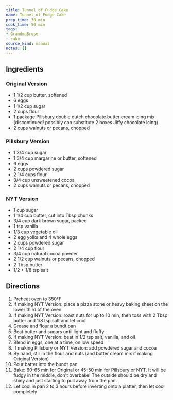 ```yaml
---
title: Tunnel of Fudge Cake
name: Tunnel of Fudge Cake
prep_time: 30 min
cook_time: 50 min
tags:
- GrandmaBrose
- cake
source_kind: manual
notes: []
---
```


## Ingredients
### Original Version
- 1 1/2 cup butter, softened
- 6 eggs
- 1 1/2 cup sugar
- 2 cups flour
- 1 package Pillsbury double dutch chocolate butter cream icing mix (discontinued! possibly can substitute 2 boxes Jiffy chocolate icing)
- 2 cups walnuts or pecans, chopped

### Pillsbury Version
- 1 3/4 cup sugar
- 1 3/4 cup margarine or butter, softened
- 6 eggs
- 2 cups powdered sugar
- 2 1/4 cups flour
- 3/4 cup unsweetened cocoa
- 2 cups walnuts or pecans, chopped

### NYT Version
- 1 cup sugar
- 1 1/4 cup butter, cut into Tbsp chunks
- 3/4 cup dark brown sugar, packed
- 1 tsp vanilla
- 1/3 cup vegetable oil
- 2 egg yolks and 4 whole eggs
- 2 cups powdered sugar
- 2 1/4 cup flour
- 3/4 cup natural cocoa powder
- 2 1/2 cup walnuts or pecans, chopped
- 2 Tbsp butter
- 1/2 + 1/8 tsp salt


## Directions
1. Preheat oven to 350°F
2. If making NYT Version: place a pizza stone or heavy baking sheet on the lower third of the oven
3. If making NYT Version: roast nuts for up to 10 min, then toss with 2 Tbsp butter and 1/8 tsp salt and let cool
4. Grease and flour a bundt pan
5. Beat butter and sugars until light and fluffy
6. If making NYT Version: beat in 1/2 tsp salt, vanilla, and oil
7. Blend in eggs, one at a time, on low speed
8. If making Pillsbury or NYT Version: add powdered sugar and cocoa
9. By hand, stir in the flour and nuts (and butter cream mix if making Original Version)
10. Pour batter into the bundt pan
11. Bake: 60-65 min for Original or 45-50 min for Pillsbury or NYT. It will be fudgy in the middle, don't overbake! The outside should be dry and shiny and just starting to pull away from the pan.
12. Let cool in pan 2 to 3 hours before inverting onto a platter, then let cool completely
